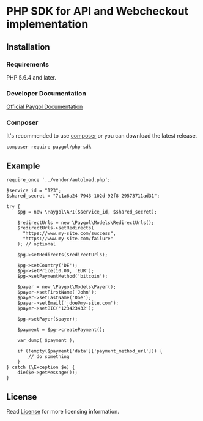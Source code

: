 # PHP SDK for API and Webcheckout implementation

## Installation

### Requirements

PHP 5.6.4 and later.

### Developer Documentation
[Official Paygol Documentation](https://devs.paygol.com)

### Composer

It's recommended to use [composer](http://getcomposer.org) or you can download the latest release.

```
composer require paygol/php-sdk
```

## Example
```
require_once '../vendor/autoload.php';

$service_id = "123";
$shared_secret = "7c1a6a24-7943-102d-92f8-29573711ad31";

try {
    $pg = new \Paygol\API($service_id, $shared_secret);

    $redirectUrls = new \Paygol\Models\RedirectUrls();
    $redirectUrls->setRedirects(
      "https://www.my-site.com/success", 
      "https://www.my-site.com/failure"
    ); // optional

    $pg->setRedirects($redirectUrls);

    $pg->setCountry('DE');
    $pg->setPrice(10.00, 'EUR');
    $pg->setPaymentMethod('bitcoin');

    $payer = new \Paygol\Models\Payer();
    $payer->setFirstName('John');
    $payer->setLastName('Doe');
    $payer->setEmail('jdoe@my-site.com');
    $payer->setBIC('123423432');

    $pg->setPayer($payer);

    $payment = $pg->createPayment();

    var_dump( $payment );

    if (!empty($payment['data']['payment_method_url'])) {
        // do something
    }
} catch (\Exception $e) {
    die($e->getMessage());
}
```

## License

Read [License](https://github.com/PaygolSPA/php-sdk/blob/master/LICENSE) for more licensing information.
